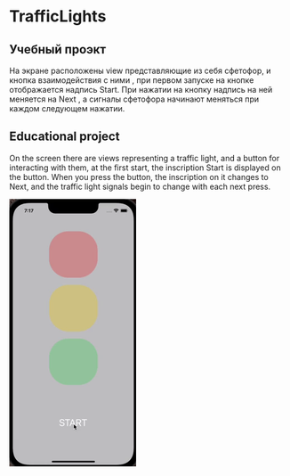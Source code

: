 # TrafficLights
## Учебный проэкт
На экране расположены view представляющие из себя сфетофор, и кнопка взаимодействия с ними , при первом запуске на кнопке отображается надпись Start.
При нажатии на кнопку надпись на ней меняется на Next , а сигналы сфетофора начинают меняться при каждом следующем нажатии.

## Educational project
On the screen there are views representing a traffic light, and a button for interacting with them, at the first start, the inscription Start is displayed on the button.
When you press the button, the inscription on it changes to Next, and the traffic light signals begin to change with each next press.


![image](TrafficLights/Assets.xcassets/TrafficLights.gif)
